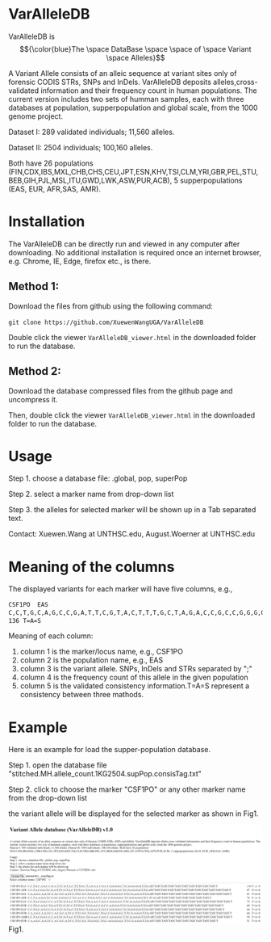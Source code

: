 # VarAlleleDB
 VarAlleleDB is $${\color{blue}The \space DataBase \space \space of \space Variant \space Alleles}$$

A Variant Allele consists of an alleic sequence at variant sites only of forensic CODIS STRs, SNPs and InDels. VarAlleleDB deposits alleles,cross-validated information and their frequency count in human populations. The current version includes two sets of humman samples, each with three databases at population, supperpopulation and global scale, from the 1000 genome project.

Dataset I: 289 validated individuals; 11,560 alleles. 

Dataset II: 2504 individuals; 100,160 alleles. 

Both have 26 populations (FIN,CDX,IBS,MXL,CHB,CHS,CEU,JPT,ESN,KHV,TSI,CLM,YRI,GBR,PEL,STU,BEB,GIH,PJL,MSL,ITU,GWD,LWK,ASW,PUR,ACB), 5 supperpopulations (EAS, EUR, AFR,SAS, AMR).

# Installation
The VarAlleleDB can be directly run and viewed in any computer after downloading. No additional installation is required once an internet browser, e.g. Chrome, IE, Edge, firefox etc., is there. 
## Method 1: 
Download the files from github using the following command:

`git clone https://github.com/XuewenWangUGA/VarAlleleDB`

Double click the viewer `VarAlleleDB_viewer.html` in the downloaded folder to run the database.

## Method 2: 
Download the database compressed files from the github page and uncompress it. 

Then, double click the viewer `VarAlleleDB_viewer.html` in the downloaded folder to run the database.

# Usage

Step 1. choose a database file: .global, pop, superPop

Step 2. select a marker name from drop-down list

Step 3. the alleles for selected marker will be shown up in a Tab separated text.

Contact: Xuewen.Wang at UNTHSC.edu, August.Woerner at UNTHSC.edu

# Meaning of the columns 
The displayed variants for each marker will have five columns, e.g., 

    CSF1PO	EAS	C,C,T,G,C,A,G,C,C,G,A,T,T,C,G,T,A,C,T,T,T,G,C,T,A,G,A,C,C,G,C,C,G,G,G,G,C,T,C,G,G,G,G,G;T,T,G;ATCTATCTATCTATCTATCTATCTATCTATCTATCTATCT	136	T=A=S

Meaning of each column:
1. column 1 is the marker/locus name, e.g., CSF1PO
2. column 2 is the population name, e.g., EAS
3. column 3 is the variant allele. SNPs, InDels and STRs separated by ";"
4. column 4 is the frequency count of this allele in the given population
5. column 5 is the validated consistency information.T=A=S represent a consistency between three mathods.


# Example
Here is an example for load the supper-population database.

Step 1. open the database file "stitched.MH.allele_count.1KG2504.supPop.consisTag.txt"

Step 2. click to choose the marker "CSF1PO" or any other marker name from the drop-down list

the variant allele will be displayed for the selected marker as shown in Fig1.

 ![Displaying of CSF1PO variant alleles](DBdisaply.PNG) Fig1.





